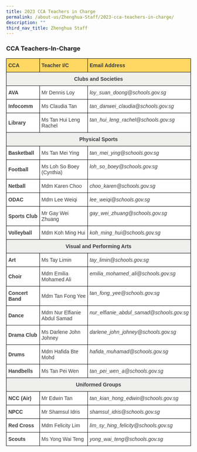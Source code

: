 ```yaml
---
title: 2023 CCA Teachers in Charge
permalink: /about-us/Zhenghua-Staff/2023-cca-teachers-in-charge/
description: ""
third_nav_title: Zhenghua Staff
---
```

### CCA Teachers-In-Charge

<style type="text/css">
.tg  {border-collapse:collapse;border-spacing:0;}
.tg td{border-color:black;border-style:solid;border-width:1px;font-family:Arial, sans-serif;font-size:14px;
  overflow:hidden;padding:10px 5px;word-break:normal;}
.tg th{border-color:black;border-style:solid;border-width:1px;font-family:Arial, sans-serif;font-size:14px;
  font-weight:normal;overflow:hidden;padding:10px 5px;word-break:normal;}
.tg .tg-v0g4{background-color:#FFD863;color:#3A3A3A;font-weight:bold;text-align:left;vertical-align:top}
.tg .tg-5d9j{background-color:#FFF;color:#3A3A3A;font-weight:bold;text-align:left;vertical-align:middle}
.tg .tg-52wp{background-color:#FFF;color:#3A3A3A;font-style:italic;text-align:left;vertical-align:top}
.tg .tg-prnc{background-color:#FFF;color:#3A3A3A;text-align:left;vertical-align:middle}
.tg .tg-64v9{background-color:#EFEFEE;color:#3A3A3A;font-weight:bold;text-align:center;vertical-align:middle}
</style>
<table class="tg">
<thead>
  <tr>
    <th class="tg-v0g4"><span style="font-weight:bold">CCA</span></th>
    <th class="tg-v0g4"><span style="font-weight:bold">Teacher I/C</span></th>
    <th class="tg-v0g4"><span style="font-weight:bold">Email Address</span></th>
  </tr>
</thead>
<tbody>
  <tr>
    <td class="tg-64v9" colspan="3"><span style="font-weight:700">Clubs and Societies</span></td>
  </tr>
  <tr>
    <td class="tg-5d9j"><span style="font-weight:700">AVA</span></td>
    <td class="tg-prnc">Mr Dennis Loy</td>
    <td class="tg-52wp"><span style="font-style:italic">loy_suan_doong@schools.gov.sg</span></td>
  </tr>
  <tr>
    <td class="tg-5d9j"><span style="font-weight:700">Infocomm</span></td>
    <td class="tg-prnc">Ms Claudia Tan</td>
    <td class="tg-52wp"><span style="font-style:italic">tan_danwei_claudia@schools.gov.sg</span></td>
  </tr>
  <tr>
    <td class="tg-5d9j"><span style="font-weight:700">Library</span></td>
    <td class="tg-prnc">Ms Tan Hui Leng Rachel</td>
    <td class="tg-52wp"><span style="font-style:italic">tan_hui_leng_rachel@schools.gov.sg</span></td>
  </tr>
  <tr>
    <td class="tg-64v9" colspan="3"><span style="font-weight:700">Physical Sports</span></td>
  </tr>
  <tr>
    <td class="tg-5d9j"><span style="font-weight:700">Basketball</span></td>
    <td class="tg-prnc">Ms Tan Mei Ying</td>
    <td class="tg-52wp"><span style="font-style:italic">tan_mei_ying@schools.gov.sg</span></td>
  </tr>
  <tr>
    <td class="tg-5d9j"><span style="font-weight:700">Football</span></td>
    <td class="tg-prnc">Ms Loh So Boey (Cynthia)</td>
    <td class="tg-52wp"><span style="font-style:italic">loh_so_boey@schools.gov.sg</span></td>
  </tr>
  <tr>
    <td class="tg-5d9j"><span style="font-weight:700">Netball</span></td>
    <td class="tg-prnc">Mdm Karen Choo</td>
    <td class="tg-52wp"><span style="font-style:italic">choo_karen@schools.gov.sg</span></td>
  </tr>
  <tr>
    <td class="tg-5d9j"><span style="font-weight:700">ODAC</span></td>
    <td class="tg-prnc">Mdm Lee Weiqi</td>
    <td class="tg-52wp"><span style="font-style:italic">lee_weiqi@schools.gov.sg</span></td>
  </tr>
  <tr>
    <td class="tg-5d9j"><span style="font-weight:700">Sports Club</span></td>
    <td class="tg-prnc">Mr Gay Wei Zhuang</td>
    <td class="tg-52wp"><span style="font-style:italic">gay_wei_zhuang@schools.gov.sg</span></td>
  </tr>
  <tr>
    <td class="tg-5d9j"><span style="font-weight:700">Volleyball</span></td>
    <td class="tg-prnc">Mdm Koh Ming Hui</td>
    <td class="tg-52wp"><span style="font-style:italic">koh_ming_hui@schools.gov.sg</span></td>
  </tr>
  <tr>
    <td class="tg-64v9" colspan="3"><span style="font-weight:700">Visual and Performing Arts</span></td>
  </tr>
  <tr>
    <td class="tg-5d9j"><span style="font-weight:700">Art</span></td>
    <td class="tg-prnc">Ms Tay Limin</td>
    <td class="tg-52wp"><span style="font-style:italic">tay_limin@schools.gov.sg</span></td>
  </tr>
  <tr>
    <td class="tg-5d9j"><span style="font-weight:700">Choir</span></td>
    <td class="tg-prnc">Mdm Emilia Mohamed Ali</td>
    <td class="tg-52wp"><span style="font-style:italic">emilia_mohamed_ali@schools.gov.sg</span></td>
  </tr>
  <tr>
    <td class="tg-5d9j"><span style="font-weight:700">Concert Band</span></td>
    <td class="tg-prnc">Mdm Tan Fong Yee</td>
    <td class="tg-52wp"><span style="font-style:italic">tan_fong_yee@schools.gov.sg</span></td>
  </tr>
  <tr>
    <td class="tg-5d9j"><span style="font-weight:700">Dance</span></td>
    <td class="tg-prnc">Mdm Nur Elfianie Abdul Samad</td>
    <td class="tg-52wp"><span style="font-style:italic">nur_elfianie_abdul_samad@schools.gov.sg</span></td>
  </tr>
  <tr>
    <td class="tg-5d9j"><span style="font-weight:700">Drama Club</span></td>
    <td class="tg-prnc">Ms Darlene John Johney</td>
    <td class="tg-52wp"><span style="font-style:italic">darlene_john_johney@schools.gov.sg</span></td>
  </tr>
  <tr>
    <td class="tg-5d9j"><span style="font-weight:700">Drums</span></td>
    <td class="tg-prnc">Mdm Hafida Bte Mohd</td>
    <td class="tg-52wp"><span style="font-style:italic">hafida_muhamad@schools.gov.sg</span></td>
  </tr>
  <tr>
    <td class="tg-5d9j"><span style="font-weight:700">Handbells</span></td>
    <td class="tg-prnc">Ms Tan Pei Wen</td>
    <td class="tg-52wp"><span style="font-style:italic">tan_pei_wen_a@schools.gov.sg</span></td>
  </tr>
  <tr>
    <td class="tg-64v9" colspan="3"><span style="font-weight:700">Uniformed Groups</span></td>
  </tr>
  <tr>
    <td class="tg-5d9j"><span style="font-weight:700">NCC (Air)</span></td>
    <td class="tg-prnc">Mr Edwin Tan</td>
    <td class="tg-52wp"><span style="font-style:italic">tan_kian_hong_edwin@schools.gov.sg</span></td>
  </tr>
  <tr>
    <td class="tg-5d9j"><span style="font-weight:700">NPCC</span></td>
    <td class="tg-prnc">Mr Shamsul Idris</td>
    <td class="tg-52wp"><span style="font-style:italic">shamsul_idris@schools.gov.sg</span></td>
  </tr>
  <tr>
    <td class="tg-5d9j"><span style="font-weight:700">Red Cross</span></td>
    <td class="tg-prnc">Mdm Felicity Lim</td>
    <td class="tg-52wp"><span style="font-style:italic">lim_sy_hing_felicity@schools.gov.sg</span></td>
  </tr>
  <tr>
    <td class="tg-5d9j"><span style="font-weight:700">Scouts</span></td>
    <td class="tg-prnc">Ms Yong Wai Teng</td>
    <td class="tg-52wp"><span style="font-style:italic">yong_wai_teng@schools.gov.sg</span></td>
  </tr>
</tbody>
</table>